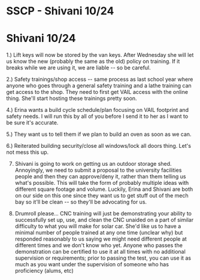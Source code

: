 # SSCP - Shivani 10/24

# Shivani 10/24

1.) Lift keys will now be stored by the van keys. After Wednesday she will let us know the new (probably the same as the old) policy on training. If it breaks while we are using it, we are liable -- so be careful.

2.) Safety trainings/shop access -- same process as last school year where anyone who goes through a general safety training and a lathe training can get access to the shop. They need to first get VAIL access with the online thing. She'll start hosting these trainings pretty soon.

4.) Erina wants a build cycle schedule/plan focusing on VAIL footprint and safety needs. I will run this by all of you before I send it to her as I want to be sure it's accurate.

5.) They want us to tell them if we plan to build an oven as soon as we can.

6.) Reiterated building security/close all windows/lock all doors thing. Let's not mess this up.

7. Shivani is going to work on getting us an outdoor storage shed. Annoyingly, we need to submit a proposal to the university facilities people and then they can approve/deny it, rather than them telling us what's possible. This will take the form of probably multiple ideas with different square footage and volume. Luckily, Erina and Shivani are both on our side on this one since they want us to get stuff out of the mech bay so it'll be clean -- so they'll be advocating for us.

8. Drumroll please... CNC training will just be demonstrating your ability to successfully set up, use, and clean the CNC unaided on a part of similar difficulty to what you will make for solar car. She'd like us to have a minimal number of people trained at any one time (unclear why) but responded reasonably to us saying we might need different people at different times and we don't know who yet. Anyone who passes the demonstration can be certified to use it at all times with no additional supervision or requirements; prior to passing the test, you can use it as much as you want under the supervision of someone who has proficiency (alums, etc)


